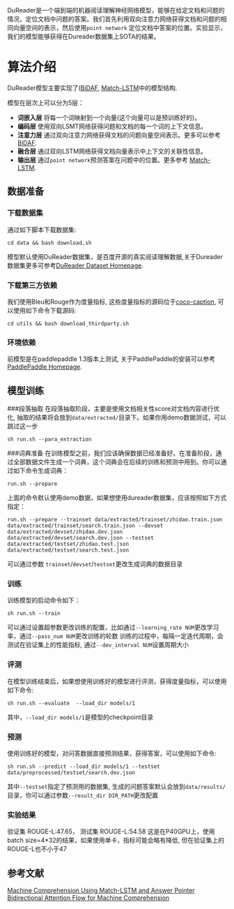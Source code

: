 DuReader是一个端到端的机器阅读理解神经网络模型，能够在给定文档和问题的情况，定位文档中问题的答案。我们首先利用双向注意力网络获得文档和问题的相同向量空间的表示，然后使用`point network` 定位文档中答案的位置。实验显示，我们的模型能够获得在Dureader数据集上SOTA的结果。

# 算法介绍
DuReader模型主要实现了([BiDAF](https://arxiv.org/abs/1611.01603), [Match-LSTM](https://arxiv.org/abs/1608.07905)中的模型结构.

模型在层次上可以分为5层：

- **词嵌入层** 将每一个词映射到一个向量(这个向量可以是预训练好的)。
- **编码层** 使用双向LSMT网络获得问题和文档的每一个词的上下文信息。
- **注意力层** 通过双向注意力网络获得文档的问题向量空间表示。更多可以参考[BiDAF](https://arxiv.org/abs/1611.01603).
- **融合层** 通过双向LSTM网络获得文档向量表示中上下文的关联性信息。
- **输出层** 通过`point network`预测答案在问题中的位置。更多参考 [Match-LSTM](https://arxiv.org/abs/1608.07905).

## 数据准备
### 下载数据集
通过如下脚本下载数据集:
```
cd data && bash download.sh
```
模型默认使用DuReader数据集，是百度开源的真实阅读理解数据,关于Dureader数据集更多可参考[DuReader Dataset Homepage](https://ai.baidu.com//broad/subordinate?dataset=dureader).
### 下载第三方依赖
我们使用Bleu和Rouge作为度量指标, 这些度量指标的源码位于[coco-caption](https://github.com/tylin/coco-caption), 可以使用如下命令下载源码:

```
cd utils && bash download_thirdparty.sh
```
### 环境依赖
前模型是在paddlepaddle 1.3版本上测试, 关于PaddlePaddle的安装可以参考[PaddlePaddle Homepage](http://paddlepaddle.org).

## 模型训练
###段落抽取
在段落抽取阶段，主要是使用文档相关性score对文档内容进行优化, 抽取的结果将会放到`data/extracted/`目录下。如果你用demo数据测试，可以跳过这一步 
```
sh run.sh --para_extraction
```
###词典准备
在训练模型之前，我们应该确保数据已经准备好。在准备阶段，通过全部数据文件生成一个词典，这个词典会在后续的训练和预测中用到。你可以通过如下命令生成词典：
```
run.sh --prepare
```
上面的命令默认使用demo数据，如果想使用dureader数据集，应该按照如下方式指定：
```
run.sh --prepare --trainset data/extracted/trainset/zhidao.train.json data/extracted/trainset/search.train.json --devset data/extracted/devset/zhidao.dev.json data/extracted/devset/search.dev.json --testset data/extracted/testset/zhidao.test.json data/extracted/testset/search.test.json
```
可以通过参数 `trainset`/`devset`/`testset`更改生成词典的数据目录
### 训练
训练模型的启动命令如下：
```
sh run.sh --train
```
可以通过设置超参数更改训练的配置，比如通过`--learning_rate NUM`更改学习率，通过`--pass_num NUM`更改训练的轮数
训练的过程中，每隔一定迭代周期，会测试在验证集上的性能指标, 通过`--dev_interval NUM`设置周期大小

### 评测
在模型训练结束后，如果想使用训练好的模型进行评测，获得度量指标，可以使用如下命令:
```
sh run.sh --evaluate  --load_dir models/1
```
其中，`--load_dir models/1`是模型的checkpoint目录

### 预测
使用训练好的模型，对问答数据直接预测结果，获得答案，可以使用如下命令:
```
sh run.sh --predict --load_dir models/1 --testset data/preprocessed/testset/search.dev.json
```
其中`--testset`指定了预测用的数据集, 生成的问题答案默认会放到`data/results/` 目录，你可以通过参数`--result_dir DIR_PATH`更改配置

### 实验结果
验证集 ROUGE-L:47.65， 测试集 ROUGE-L:54.58
这是在P40GPU上，使用batch size=4*32的结果，如果使用单卡，指标可能会略有降低, 但在验证集上的ROUGE-L也不小于47

## 参考文献
[Machine Comprehension Using Match-LSTM and Answer Pointer](https://arxiv.org/abs/1608.07905)
[Bidirectional Attention Flow for Machine Comprehension](https://arxiv.org/abs/1611.01603)
